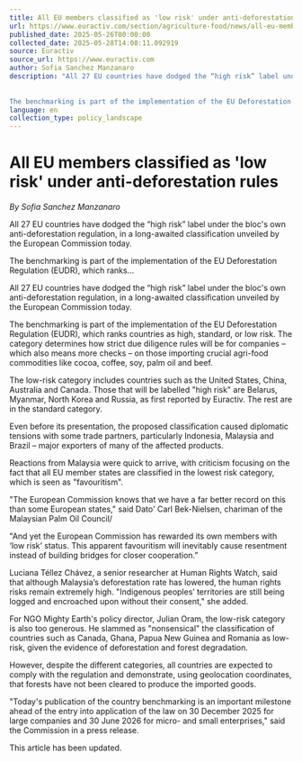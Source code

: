 ```yaml
---
title: All EU members classified as 'low risk' under anti-deforestation rules
url: https://www.euractiv.com/section/agriculture-food/news/all-eu-members-classified-as-low-risk-under-anti-deforestation-rules/
published_date: 2025-05-26T00:00:00
collected_date: 2025-05-28T14:08:11.092919
source: Euractiv
source_url: https://www.euractiv.com
author: Sofia Sanchez Manzanaro
description: "All 27 EU countries have dodged the “high risk” label under the bloc's own anti-deforestation regulation, in a long-awaited classification unveiled by the European Commission today.  
 
 
The benchmarking is part of the implementation of the EU Deforestation Regulation (EUDR), which ranks..."
language: en
collection_type: policy_landscape
---
```


# All EU members classified as 'low risk' under anti-deforestation rules

*By Sofia Sanchez Manzanaro*

All 27 EU countries have dodged the “high risk” label under the bloc's own anti-deforestation regulation, in a long-awaited classification unveiled by the European Commission today.  
 
 
The benchmarking is part of the implementation of the EU Deforestation Regulation (EUDR), which ranks...

All 27 EU countries have dodged the “high risk” label under the bloc's own anti-deforestation regulation, in a long-awaited classification unveiled by the European Commission today.

The benchmarking is part of the implementation of the EU Deforestation Regulation (EUDR), which ranks countries as high, standard, or low risk. The category determines how strict due diligence rules will be for companies – which also means more checks – on those importing crucial agri-food commodities like cocoa, coffee, soy, palm oil and beef.

The low-risk category includes countries such as the United States, China, Australia and Canada. Those that will be labelled "high risk" are Belarus, Myanmar, North Korea and Russia, as first reported by Euractiv. The rest are in the standard category.

Even before its presentation, the proposed classification caused diplomatic tensions with some trade partners, particularly Indonesia, Malaysia and Brazil – major exporters of many of the affected products.

Reactions from Malaysia were quick to arrive, with criticism focusing on the fact that all EU member states are classified in the lowest risk category, which is seen as "favouritism".

"The European Commission knows that we have a far better record on this than some European states," said Dato' Carl Bek-Nielsen, chariman of the Malaysian Palm Oil Council/

"And yet the European Commission has rewarded its own members with ‘low risk’ status. This apparent favouritism will inevitably cause resentment instead of building bridges for closer cooperation.”

Luciana Téllez Chávez, a senior researcher at Human Rights Watch, said that although Malaysia’s deforestation rate has lowered, the human rights risks remain extremely high. "Indigenous peoples’ territories are still being logged and encroached upon without their consent," she added.

For NGO Mighty Earth's policy director, Julian Oram, the low-risk category is also too generous. He slammed as "nonsensical" the classification of countries such as Canada, Ghana, Papua New Guinea and Romania as low-risk, given the evidence of deforestation and forest degradation.

However, despite the different categories, all countries are expected to comply with the regulation and demonstrate, using geolocation coordinates, that forests have not been cleared to produce the imported goods.

"Today's publication of the country benchmarking is an important milestone ahead of the entry into application of the law on 30 December 2025 for large companies and 30 June 2026 for micro- and small enterprises," said the Commission in a press release.

This article has been updated.